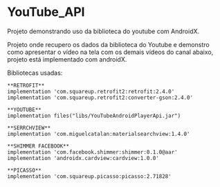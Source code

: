 # YouTube_API
Projeto demonstrando uso da biblioteca do youtube com AndroidX.

Projeto onde recupero os dados da biblioteca do Youtube e demonstro como apresentar o vídeo na tela com os demais vídeos do canal abaixo, 
projeto está implementado com androidX.

Bibliotecas usadas:

    **RETROFIT**
    implementation 'com.squareup.retrofit2:retrofit:2.4.0'
    implementation 'com.squareup.retrofit2:converter-gson:2.4.0'

    **YOUTUBE**
    implementation files("libs/YouTubeAndroidPlayerApi.jar")

    **SERRCHVIEW**
    implementation 'com.miguelcatalan:materialsearchview:1.4.0'

    **SHIMMER FACEBOOK**
    implementation 'com.facebook.shimmer:shimmer:0.1.0@aar'
    implementation 'androidx.cardview:cardview:1.0.0'

    **PICASSO**
    implementation 'com.squareup.picasso:picasso:2.71828'
